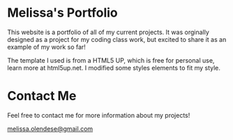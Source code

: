 # Melissa's Portfolio
This website is a portfolio of all of my current projects.  It was orginally designed as a project for my coding class work, but excited to share it as an example of my work so far!

The template I used is from a HTML5 UP, which is free for personal use, learn more at html5up.net.  I modified some styles elements to fit my style.

# Contact Me
Feel free to contact me for more information about my projects!

melissa.olendese@gmail.com
